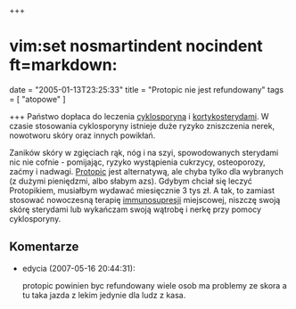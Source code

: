 +++
# vim:set nosmartindent nocindent ft=markdown:
date = "2005-01-13T23:25:33"
title = "Protopic nie jest refundowany"
tags = [ "atopowe" ]

+++
Państwo dopłaca do leczenia
[cyklosporyną](http://www.atopowe-zapalenie.pl/zapalenie/Cyklosporyna)
i [kortykosterydami](http://www.atopowe-zapalenie.pl/zapalenie/Kortykosterydy).
W czasie stosowania cyklosporyny istnieje duże ryzyko zniszczenia nerek,
nowotworu skóry oraz innych powikłań.

<!--more-->

Zaników skóry w zgięciach rąk, nóg i na szyi, spowodowanych sterydami nic nie
cofnie - pomijając, ryzyko wystąpienia cukrzycy, osteoporozy, zaćmy i nadwagi.
[Protopic](http://www.atopowe-zapalenie.pl/zapalenie/Protopic) jest alternatywą,
ale chyba tylko dla wybranych (z dużymi pieniędzmi, albo słabym azs). Gdybym
chciał się leczyć Protopikiem, musiałbym wydawać miesięcznie 3 tys zł. A tak, to
zamiast stosować nowoczesną terapię
[immunosupresji](http://www.atopowe-zapalenie.pl/zapalenie/Leki_immunosupresyjne)
miejscowej, niszczę swoją skórę sterydami lub wykańczam swoją wątrobę i nerkę
przy pomocy cyklosporyny.

## Komentarze

* edycia (2007-05-16 20:44:31): <p>protopic powinien byc refundowany wiele osob
  ma problemy ze skora a tu taka jazda z lekim jedynie dla ludz z kasa.</p>
